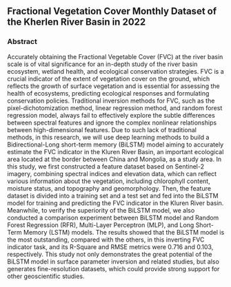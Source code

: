 ## Fractional Vegetation Cover Monthly Dataset of the Kherlen River Basin in 2022
### Abstract
Accurately obtaining the Fractional Vegetable Cover (FVC) at the river basin scale is of vital significance for an in-depth study of the river basin ecosystem, wetland health, and ecological conservation strategies. FVC is a crucial indicator of the extent of vegetation cover on the ground, which reflects the growth of surface vegetation and is essential for assessing the health of ecosystems, predicting ecological responses and formulating conservation policies. Traditional inversion methods for FVC, such as the pixel-dichotomization method, linear regression method, and random forest regression model, always fail to effectively explore the subtle differences between spectral features and ignore the complex nonlinear relationships between high-dimensional features. Due to such lack of traditional methods, in this research, we will use deep learning methods to build a Bidirectional-Long short-term memory (BiLSTM) model aiming to accurately estimate the FVC indicator in the Kluren River Basin, an important ecological area located at the border between China and Mongolia, as a study area. In this study, we first constructed a feature dataset based on Sentinel-2 imagery, combining spectral indices and elevation data, which can reflect various information about the vegetation, including chlorophyll content, moisture status, and topography and geomorphology. Then, the feature dataset is divided into a training set and a test set and fed into the BiLSTM model for training and predicting the FVC indicator in the Kluren River basin. Meanwhile, to verify the superiority of the BiLSTM model, we also conducted a comparison experiment between BiLSTM model and Random Forest Regression (RFR), Multi-Layer Perceptron (MLP), and Long Short-Term Memory (LSTM) models. The results showed that the BiLSTM model is the most outstanding, compared with the others, in this inverting FVC indicator task, and its R-Square and RMSE metrics were 0.716 and 0.103, respectively. This study not only demonstrates the great potential of the BiLSTM model in surface parameter inversion and related studies, but also generates fine-resolution datasets, which could provide strong support for other geoscientific studies.
